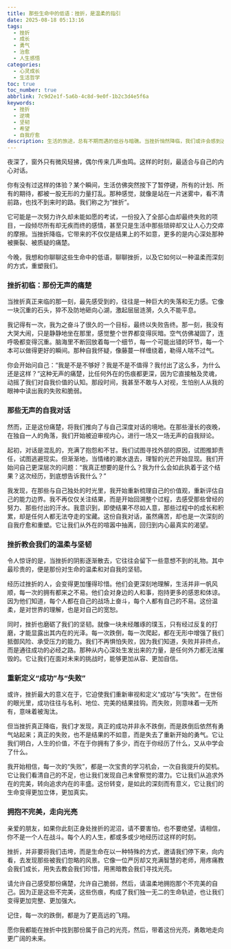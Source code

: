 ```yaml
---
title: 那些生命中的低语：挫折，是温柔的指引
date: 2025-08-18 05:13:16
tags:
  - 挫折
  - 成长
  - 勇气
  - 治愈
  - 人生感悟
categories:
  - 心灵成长
  - 生活哲学
toc: true
toc_number: true
abbrlink: 7c9d2e1f-5a6b-4c8d-9e0f-1b2c3d4e5f6a
keywords:
  - 挫折
  - 逆境
  - 坚韧
  - 希望
  - 自我疗愈
description: 生活的旅途，总有不期而遇的低谷与暗礁。当挫折悄然降临，我们或许会感到迷茫、痛苦，甚至怀疑自己。但请相信，每一次跌倒，都是生命在以一种温柔而深刻的方式，指引我们走向更广阔的自我。这篇文章，想与你一同感受挫折带来的痛楚与蜕变，探寻那些隐藏在困境深处的礼物，最终，找到那份属于自己的光亮与力量。
---
```


夜深了，窗外只有微风轻拂，偶尔传来几声虫鸣。这样的时刻，最适合与自己的内心对话。

你有没有过这样的体验？某个瞬间，生活仿佛突然按下了暂停键，所有的计划、所有的期待，都被一股无形的力量打乱。那种感觉，就像是站在一片迷雾中，看不清前路，也找不到来时的路。我们称之为“挫折”。

它可能是一次努力许久却未能如愿的考试，一份投入了全部心血却最终失败的项目，一段倾尽所有却无疾而终的感情，甚至只是生活中那些琐碎却又让人心力交瘁的摩擦。当挫折降临，它带来的不仅仅是结果上的不如意，更多的是内心深处那种被撕裂、被质疑的痛楚。

今晚，我想和你聊聊这些生命中的低语，聊聊挫折，以及它如何以一种温柔而深刻的方式，重塑我们。

### 挫折初临：那份无声的痛楚

当挫折真正来临的那一刻，最先感受到的，往往是一种巨大的失落和无力感。它像一块沉重的石头，猝不及防地砸向心湖，激起层层涟漪，久久不能平息。

我记得有一次，我为之奋斗了很久的一个目标，最终以失败告终。那一刻，我没有大哭大闹，只是静静地坐在那里，感觉整个世界都变得灰暗。空气仿佛凝固了，连呼吸都变得沉重。脑海里不断回放着每一个细节，每一个可能出错的环节，每一个本可以做得更好的瞬间。那种自我怀疑，像藤蔓一样缠绕着，勒得人喘不过气。

你会开始问自己：“我是不是不够好？我是不是不值得？我付出了这么多，为什么还是这样？”这种无声的痛楚，比任何外在的伤痕都更深，因为它直接触及灵魂，动摇了我们对自我价值的认知。那段时间，我甚至不敢与人对视，生怕别人从我的眼神中读出我的失败和脆弱。

### 那些无声的自我对话

然而，正是这份痛楚，将我们推向了与自己深度对话的境地。在那些漫长的夜晚，在独自一人的角落，我们开始被迫审视内心，进行一场又一场无声的自我辩论。

起初，对话是混乱的，充满了抱怨和不甘。我们试图寻找外部的原因，试图推卸责任，试图逃避现实。但渐渐地，当情绪的潮水退去，理智的光芒开始显现。我们开始问自己更深层次的问题：“我真正想要的是什么？我为什么会如此执着于这个结果？这次经历，到底想告诉我什么？”

我发现，在那些与自己独处的时光里，我开始重新梳理自己的价值观，重新评估自己的能力边界。我不再仅仅关注结果，而是开始回溯整个过程，去感受那些曾经的努力、那些付出的汗水。我意识到，即使结果不尽如人意，那些过程中的成长和积累，却是任何人都无法夺走的宝藏。这份自我对话，虽然痛苦，却也是一次深刻的自我疗愈和重塑。它让我们从外在的喧嚣中抽离，回归到内心最真实的渴望。

### 挫折教会我们的温柔与坚韧

令人惊讶的是，当挫折的阴影逐渐散去，它往往会留下一些意想不到的礼物。其中最珍贵的，便是那份对生命的温柔和对自我的坚韧。

经历过挫折的人，会变得更加懂得珍惜。他们会更深刻地理解，生活并非一帆风顺，每一次的拥有都来之不易。他们会对身边的人和事，抱持更多的感恩和体谅。因为他们知道，每个人都在自己的战场上奋斗，每个人都有自己的不易。这份温柔，是对世界的理解，也是对自己的宽恕。

同时，挫折也磨砺了我们的坚韧。就像一块未经雕琢的璞玉，只有经过反复的打磨，才能显露出其内在的光泽。每一次跌倒，每一次爬起，都在无形中增强了我们抵御风险、承受压力的能力。我们不再惧怕失败，因为我们知道，失败并非终点，而是通往成功的必经之路。那种从内心深处生发出来的力量，是任何外力都无法摧毁的。它让我们在面对未来的挑战时，能够更加从容、更加自信。

### 重新定义“成功”与“失败”

或许，挫折最大的意义在于，它迫使我们重新审视和定义“成功”与“失败”。在世俗的眼光里，成功往往与名利、地位、完美的结果挂钩。而失败，则意味着一无所有，意味着被淘汰。

但当挫折真正降临，我们才发现，真正的成功并非永不跌倒，而是跌倒后依然有勇气站起来；真正的失败，也不是结果的不如意，而是失去了重新开始的勇气。它让我们明白，人生的价值，不在于你拥有了多少，而在于你经历了什么，又从中学会了什么。

我开始相信，每一次的“失败”，都是一次宝贵的学习机会，一次自我提升的契机。它让我们看清自己的不足，也让我们发现自己未曾察觉的潜力。它让我们从追求外在的完美，转向追求内在的丰盛。这份转变，是如此的深刻而有意义，它让我们的生命变得更加立体，更加真实。

### 拥抱不完美，走向光亮

亲爱的朋友，如果你此刻正身处挫折的泥沼，请不要害怕，也不要绝望。请相信，你不是一个人在战斗。每个人的人生，都或多或少地经历过这样的时刻。

挫折，并非要将我们击垮，而是生命在以一种特殊的方式，邀请我们停下来，向内看，去发现那些被我们忽略的风景。它像一位严厉却又充满智慧的老师，用疼痛教会我们成长，用失去教会我们珍惜，用黑暗教会我们寻找光亮。

请允许自己感受那份痛楚，允许自己脆弱，然后，请温柔地拥抱那个不完美的自己。因为正是这些不完美，这些伤痕，构成了我们独一无二的生命轨迹，也让我们变得更加完整、更加强大。

记住，每一次的跌倒，都是为了更高远的飞翔。

愿你我都能在挫折中找到那份属于自己的光亮，然后，带着这份光亮，勇敢地走向更广阔的未来。
